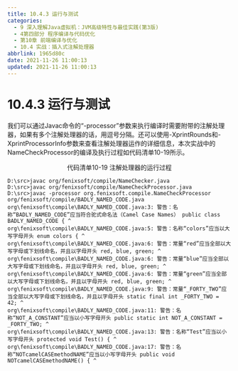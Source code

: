 ```yaml
---
title: 10.4.3 运行与测试
categories:
  - 9 深入理解Java虛拟机：JVM高级特性与最佳实践(第3版)
  - 4第四部分 程序编译与代码优化
  - 第10章 前端编译与优化
  - 10.4 实战：插入式注解处理器
abbrlink: 1965d80c
date: 2021-11-26 11:00:13
updated: 2021-11-26 11:00:13
---
```

# 10.4.3 运行与测试
我们可以通过Javac命令的“-processor”参数来执行编译时需要附带的注解处理器，如果有多个注解处理器的话，用逗号分隔。还可以使用-XprintRounds和-XprintProcessorInfo参数来查看注解处理器运作的详细信息，本次实战中的NameCheckProcessor的编译及执行过程如代码清单10-19所示。

<center>代码清单10-19 注解处理器的运行过程</center>

```
D:\src>javac org/fenixsoft/compile/NameChecker.java 
D:\src>javac org/fenixsoft/compile/NameCheckProcessor.java 
D:\src>javac -processor org.fenixsoft.compile.NameCheckProcessor 
org/fenixsoft/compile/BADLY_NAMED_CODE.java 
org\fenixsoft\compile\BADLY_NAMED_CODE.java:3: 警告：名称“BADLY_NAMED_CODE”应当符合驼式命名法（Camel Case Names） public class BADLY_NAMED_CODE { ^ 
org\fenixsoft\compile\BADLY_NAMED_CODE.java:5: 警告：名称“colors”应当以大写字母开头 enum colors { ^ 
org\fenixsoft\compile\BADLY_NAMED_CODE.java:6: 警告：常量“red”应当全部以大写字母或下划线命名，并且以字母开头 red, blue, green; ^ 
org\fenixsoft\compile\BADLY_NAMED_CODE.java:6: 警告：常量“blue”应当全部以大写字母或下划线命名，并且以字母开头 red, blue, green; ^ 
org\fenixsoft\compile\BADLY_NAMED_CODE.java:6: 警告：常量“green”应当全部以大写字母或下划线命名，并且以字母开头 red, blue, green; ^ 
org\fenixsoft\compile\BADLY_NAMED_CODE.java:9: 警告：常量“_FORTY_TWO”应当全部以大写字母或下划线命名，并且以字母开头 static final int _FORTY_TWO = 42; ^ 
org\fenixsoft\compile\BADLY_NAMED_CODE.java:11: 警告：名称“NOT_A_CONSTANT”应当以小写字母开头 public static int NOT_A_CONSTANT = _FORTY_TWO; ^ 
org\fenixsoft\compile\BADLY_NAMED_CODE.java:13: 警告：名称“Test”应当以小写字母开头 protected void Test() { ^ 
org\fenixsoft\compile\BADLY_NAMED_CODE.java:17: 警告：名称“NOTcamelCASEmethodNAME”应当以小写字母开头 public void NOTcamelCASEmethodNAME() { ^
```

